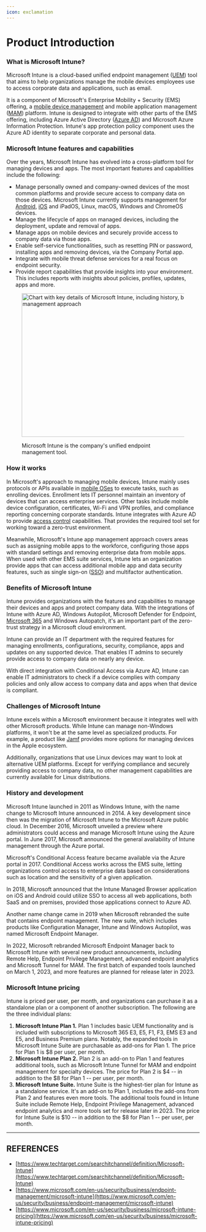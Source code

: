 ```yaml
---
icon: exclamation
---
```


# Product Introduction

### What is Microsoft Intune?

Microsoft Intune is a cloud-based unified endpoint management ([UEM](https://www.techtarget.com/searchenterprisedesktop/definition/unified-endpoint-management-UEM)) tool that aims to help organizations manage the mobile devices employees use to access corporate data and applications, such as email.

It is a component of Microsoft's Enterprise Mobility + Security (EMS) offering, a [mobile device management](https://www.techtarget.com/searchmobilecomputing/definition/mobile-device-management) and mobile application management ([MAM](https://www.techtarget.com/searchmobilecomputing/definition/mobile-application-management-MAM)) platform. Intune is designed to integrate with other parts of the EMS offering, including Azure Active Directory ([Azure AD](https://www.techtarget.com/searchwindowsserver/definition/Microsoft-Windows-Azure-Active-Directory-Windows-Azure-AD)) and Microsoft Azure Information Protection. Intune's app protection policy component uses the Azure AD identity to separate corporate and personal data.

### Microsoft Intune features and capabilities

Over the years, Microsoft Intune has evolved into a cross-platform tool for managing devices and apps. The most important features and capabilities include the following:

* Manage personally owned and company-owned devices of the most common platforms and provide secure access to company data on those devices. Microsoft Intune currently supports management for [Android](https://www.techtarget.com/searchmobilecomputing/definition/Android-OS), [iOS](https://www.techtarget.com/searchmobilecomputing/definition/iOS) and iPadOS, Linux, macOS, Windows and ChromeOS devices.
* Manage the lifecycle of apps on managed devices, including the deployment, update and removal of apps.
* Manage apps on mobile devices and securely provide access to company data via those apps.
* Enable self-service functionalities, such as resetting PIN or password, installing apps and removing devices, via the Company Portal app.
* Integrate with mobile threat defense services for a real focus on endpoint security.
* Provide report capabilities that provide insights into your environment. This includes reports with insights about policies, profiles, updates, apps and more.

<figure><img src="https://www.techtarget.com/rms/onlineimages/itchannel-intune_mobile.png" alt="Chart with key details of Microsoft Intune, including history, business uses and management approach" height="374" width="560"><figcaption><p>Microsoft Intune is the company's unified endpoint management tool.</p></figcaption></figure>

### How it works

In Microsoft's approach to managing mobile devices, Intune mainly uses protocols or APIs available in [mobile OSes](https://www.techtarget.com/searchmobilecomputing/definition/mobile-operating-system) to execute tasks, such as enrolling devices. Enrollment lets IT personnel maintain an inventory of devices that can access enterprise services. Other tasks include mobile device configuration, certificates, Wi-Fi and VPN profiles, and compliance reporting concerning corporate standards. Intune integrates with Azure AD to provide [access control](https://www.techtarget.com/searchsecurity/definition/access-control) capabilities. That provides the required tool set for working toward a zero-trust environment.

Meanwhile, Microsoft's Intune app management approach covers areas such as assigning mobile apps to the workforce, configuring those apps with standard settings and removing enterprise data from mobile apps. When used with other EMS suite services, Intune lets an organization provide apps that can access additional mobile app and data security features, such as single sign-on ([SSO](https://www.techtarget.com/searchsecurity/definition/single-sign-on)) and multifactor authentication.

### Benefits of Microsoft Intune

Intune provides organizations with the features and capabilities to manage their devices and apps and protect company data. With the integrations of Intune with Azure AD, Windows Autopilot, Microsoft Defender for Endpoint, [Microsoft 365](https://www.techtarget.com/searchenterprisedesktop/definition/Microsoft-Office-365-suite) and Windows Autopatch, it's an important part of the zero-trust strategy in a Microsoft cloud environment.

Intune can provide an IT department with the required features for managing enrollments, configurations, security, compliance, apps and updates on any supported device. That enables IT admins to securely provide access to company data on nearly any device.

With direct integration with Conditional Access via Azure AD, Intune can enable IT administrators to check if a device complies with company policies and only allow access to company data and apps when that device is compliant.

### Challenges of Microsoft Intune

Intune excels within a Microsoft environment because it integrates well with other Microsoft products. While Intune can manage non-Windows platforms, it won't be at the same level as specialized products. For example, a product like [Jamf](https://www.techtarget.com/searchenterprisedesktop/tip/Explore-Jamfs-products-and-features-for-Apple-management) provides more options for managing devices in the Apple ecosystem.

Additionally, organizations that use Linux devices may want to look at alternative UEM platforms. Except for verifying compliance and securely providing access to company data, no other management capabilities are currently available for Linux distributions.

### History and development

Microsoft Intune launched in 2011 as Windows Intune, with the name change to Microsoft Intune announced in 2014. A key development since then was the migration of Microsoft Intune to the Microsoft Azure public cloud. In December 2016, Microsoft unveiled a preview where administrators could access and manage Microsoft Intune using the Azure portal. In June 2017, Microsoft announced the general availability of Intune management through the Azure portal.

Microsoft's Conditional Access feature became available via the Azure portal in 2017. Conditional Access works across the EMS suite, letting organizations control access to enterprise data based on considerations such as location and the sensitivity of a given application.

In 2018, Microsoft announced that the Intune Managed Browser application on iOS and Android could utilize SSO to access all web applications, both SaaS and on premises, provided those applications connect to Azure AD.

Another name change came in 2019 when Microsoft rebranded the suite that contains endpoint management. The new suite, which includes products like Configuration Manager, Intune and Windows Autopilot, was named Microsoft Endpoint Manager.

In 2022, Microsoft rebranded Microsoft Endpoint Manager back to Microsoft Intune with several new product announcements, including Remote Help, Endpoint Privilege Management, advanced endpoint analytics and Microsoft Tunnel for MAM. The first batch of expanded tools launched on March 1, 2023, and more features are planned for release later in 2023.

### Microsoft Intune pricing

Intune is priced per user, per month, and organizations can purchase it as a standalone plan or a component of another subscription. The following are the three individual plans:

1. **Microsoft Intune Plan 1.** Plan 1 includes basic UEM functionality and is included with subscriptions to Microsoft 365 E3, E5, F1, F3, EMS E3 and E5, and Business Premium plans. Notably, the expanded tools in Microsoft Intune Suite are purchasable as add-ons for Plan 1. The price for Plan 1 is $8 per user, per month.
2. **Microsoft Intune Plan 2.** Plan 2 is an add-on to Plan 1 and features additional tools, such as Microsoft Intune Tunnel for MAM and endpoint management for specialty devices. The price for Plan 2 is $4 -- in addition to the $8 for Plan 1 -- per user, per month.
3. **Microsoft Intune Suite.** Intune Suite is the highest-tier plan for Intune as a standalone service. It's an add-on to Plan 1, includes the add-ons from Plan 2 and features even more tools. The additional tools found in Intune Suite include Remote Help, Endpoint Privilege Management, advanced endpoint analytics and more tools set for release later in 2023. The price for Intune Suite is $10 -- in addition to the $8 for Plan 1 -- per user, per month.



***

## REFERENCES

* [https://www.techtarget.com/searchitchannel/definition/Microsoft-Intune](https://www.techtarget.com/searchitchannel/definition/Microsoft-Intune)
* [https://www.microsoft.com/en-us/security/business/endpoint-management/microsoft-intune](https://www.microsoft.com/en-us/security/business/endpoint-management/microsoft-intune)
* [https://www.microsoft.com/en-us/security/business/microsoft-intune-pricing](https://www.microsoft.com/en-us/security/business/microsoft-intune-pricing)
